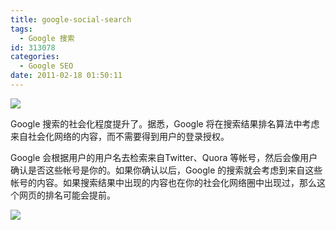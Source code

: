 ```yaml
---
title: google-social-search
tags:
  - Google 搜索
id: 313078
categories:
  - Google SEO
date: 2011-02-18 01:50:11
---
```


[![](http://tctechcrunch.files.wordpress.com/2011/02/aaaa2.png?w=620&amp;h=195)](http://tctechcrunch.files.wordpress.com/2011/02/aaaa2.png)

Google 搜索的社会化程度提升了。据悉，Google 将在搜索结果排名算法中考虑来自社会化网络的内容，而不需要得到用户的登录授权。
 <!--more-->  

Google 会根据用户的用户名去检索来自Twitter、Quora 等帐号，然后会像用户确认是否这些帐号是你的。如果你确认以后，Google 的搜索就会考虑到来自这些帐号的内容。如果搜索结果中出现的内容也在你的社会化网络圈中出现过，那么这个网页的排名可能会提前。

[![](http://tctechcrunch.files.wordpress.com/2011/02/a5.png?w=620&amp;h=302)](http://tctechcrunch.files.wordpress.com/2011/02/a5.png)